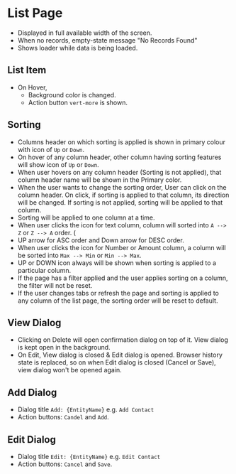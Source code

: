 # List Page

- Displayed in full available width of the screen.
- When no records, empty-state message "No Records Found" 
- Shows loader while data is being loaded.

## List Item
- On Hover, 
  - Background color is changed.
  - Action button `vert-more` is shown.

## Sorting
- Columns header on which sorting is applied is shown in primary colour with icon of `Up` or `Down`.
- On hover of any column header, other column having sorting features will show icon of `Up` or `Down`.
- When user hovers on any column header (Sorting is not applied), that column header name will be shown in the Primary color. 
- When the user wants to change the sorting order, User can click on the column header. On click, if sorting is applied to that column, its direction will be changed. If sorting is not applied, sorting will be applied to that column. 
- Sorting will be applied to one column at a time. 
- When user clicks the icon for text column, column will sorted into `A --> Z` or `Z --> A` order. (
- UP arrow for ASC order and Down arrow for DESC order.
- When user clicks the icon for Number or Amount column, a column will be sorted into `Max --> Min` or `Min --> Max`.
- UP or DOWN icon always will be shown when sorting is applied to a particular column.
- If the page has a filter applied and the user applies sorting on a column, the filter will not be reset.
- If the user changes tabs or refresh the page and sorting is applied to any column of the list page, the sorting order will be reset to default.


## View Dialog
- Clicking on Delete will open confirmation dialog on top of it. View dialog is kept open in the background.
- On Edit, View dialog is closed & Edit dialog is opened. Browser history state is replaced, so on when Edit dialog is closed (Cancel or Save), view dialog won't be opened again.

## Add Dialog
- Dialog title `Add: {EntityName}` e.g. `Add Contact`
- Action buttons: `Candel` and `Add`.

## Edit Dialog
- Dialog title `Edit: {EntityName}` e.g. `Edit Contact`
- Action buttons: `Cancel` and `Save`.
